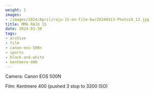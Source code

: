 ```yaml
---
weight: 1
images:
- /images/2024/April/raju-15-on-film-bw/20240413-Photo10_13.jpg
title: MMA RAJU 15
date: 2024-03-30
tags:
- archive
- film
- canon-eos-500n
- sports
- black-and-white
- kentmere-400
---
```


Camera: Canon EOS 500N

Film: Kentmere 400 (pushed 3 stop to 3200 ISO)
